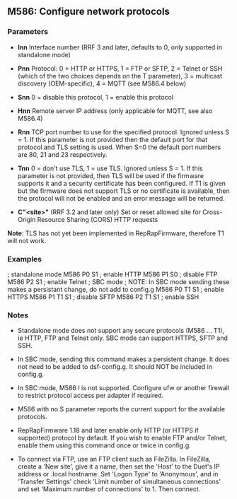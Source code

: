 ## M586: Configure network protocols

### Parameters

- **Inn** Interface number (RRF 3 and later, defaults to 0, only supported in standalone mode)

- **Pnn** Protocol: 0 = HTTP or HTTPS, 1 = FTP or SFTP, 2 = Telnet or SSH (which of the two choices depends on the T parameter), 3 = multicast discovery (OEM-specific), 4 = MQTT (see M586.4 below)

- **Snn** 0 = disable this protocol, 1 = enable this protocol

- **Hnn** Remote server IP address (only applicable for MQTT, see also M586.4)

- **Rnn** TCP port number to use for the specified protocol. Ignored unless S = 1. If this parameter is not provided then the default port for that protocol and TLS setting is used. When S=0 the default port numbers are 80, 21 and 23 respectively.

- **Tnn** 0 = don't use TLS, 1 = use TLS. Ignored unless S = 1. If this parameter is not provided, then TLS will be used if the firmware supports it and a security certificate has been configured. If T1 is given but the firmware does not support TLS or no certificate is available, then the protocol will not be enabled and an error message will be returned.

- **C"\<site\>"** (RRF 3.2 and later only) Set or reset allowed site for Cross-Origin Resource Sharing (CORS) HTTP requests

**Note**: TLS has not yet been implemented in RepRapFirmware, therefore T1 will not work.

### Examples

; standalone mode M586 P0 S1 ; enable HTTP M586 P1 S0 ; disable FTP M586 P2 S1 ; enable Telnet ; SBC mode ; NOTE: In SBC mode sending these makes a persistant change, do not add to config.g M586 P0 T1 S1 ; enable HTTPS M586 P1 T1 S1 ; disable SFTP M586 P2 T1 S1 ; enable SSH

### Notes

- Standalone mode does not support any secure protocols (M586 ... T1), ie HTTP, FTP and Telnet only. SBC mode can support HTTPS, SFTP and SSH.

- In SBC mode, sending this command makes a persistent change. It does not need to be added to dsf-config.g. It should NOT be included in config.g.

- In SBC mode, M586 I is not supported. Configure ufw or another firewall to restrict protocol access per adapter if required.

- M586 with no S parameter reports the current support for the available protocols.

- RepRapFirmware 1.18 and later enable only HTTP (or HTTPS if supported) protocol by default. If you wish to enable FTP and/or Telnet, enable them using this command once or twice in config.g.

- To connect via FTP, use an FTP client such as FileZilla. In FileZilla, create a 'New site', give it a name, then set the 'Host' to the Duet's IP address or .local hostname. Set 'Logon Type' to 'Anonymous', and in 'Transfer Settings' check 'Limit number of simultaneous connections' and set 'Maximum number of connections' to 1. Then connect.


